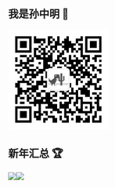 
## 我是孙中明 👋


<img src="https://github.com/hiszm/hiszm/blob/main/qrcode_for_gh_24508b63c547_258.jpg?raw=true" width=205px; alt="孙中明">



## 新年汇总 🏆

<img align="" height="137px" src="https://github-readme-stats.vercel.app/api?username=hiszm&hide_title=true&hide_border=true&show_icons=true&include_all_commits=true&line_height=21&bg_color=0,EC6C6C,FFD479,FFFC79,73FA79&theme=graywhite&locale=cn" /><img align="" height="137px" src="https://github-readme-stats.vercel.app/api/top-langs/?username=hiszm&hide_title=true&hide_border=true&layout=compact&bg_color=0,73FA79,73FDFF,D783FF&theme=graywhite&locale=cn" />





